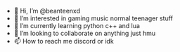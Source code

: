 - 👋 Hi, I’m @beanteenxd
- 👀 I’m interested in gaming music normal teenager stuff
- 🌱 I’m currently learning python c++ and lua
- 💞️ I’m looking to collaborate on anything just hmu
- 📫 How to reach me discord or idk 

<!---
beanteenxd/beanteenxd is a ✨ special ✨ repository because its `README.md` (this file) appears on your GitHub profile.
You can click the Preview link to take a look at your changes.
--->
